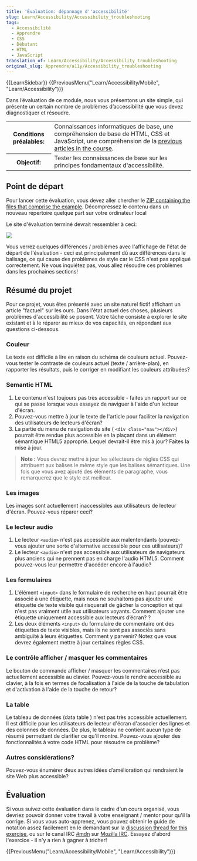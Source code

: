 ```yaml
---
title: 'Évaluation: dépannage d''accessibilité'
slug: Learn/Accessibility/Accessibility_troubleshooting
tags:
  - Accessibilité
  - Apprendre
  - CSS
  - Débutant
  - HTML
  - JavaScript
translation_of: Learn/Accessibility/Accessibility_troubleshooting
original_slug: Apprendre/a11y/Accessibility_troubleshooting
---
```


{{LearnSidebar}}
{{PreviousMenu("Learn/Accessibility/Mobile", "Learn/Accessibility")}}

Dans l’évaluation de ce module, nous vous présentons un site simple, qui présente un certain nombre de problèmes d’accessibilité que vous devez diagnostiquer et résoudre.

<table class="standard-table">
  <tbody>
    <tr>
      <th scope="row">Conditions préalables:</th>
      <td>
        Connaissances informatiques de base, une compréhension de base de HTML,
        CSS et JavaScript, une compréhension de la <a
          href="/fr/docs/Learn/Accessibility"
          >previous articles in the course</a
        >.
      </td>
    </tr>
    <tr>
      <th scope="row">Objectif:</th>
      <td>
        Tester les connaissances de base sur les principes fondamentaux
        d'accessibilité.
      </td>
    </tr>
  </tbody>
</table>

## Point de départ

Pour lancer cette évaluation, vous devez aller chercher le [ZIP containing the files that comprise the example](https://github.com/mdn/learning-area/blob/master/accessibility/assessment-start/assessment-files.zip?raw=true). Décompressez le contenu dans un nouveau répertoire quelque part sur votre ordinateur local

Le site d'évaluation terminé devrait ressembler à ceci:

![](assessment-site-finished.png)

Vous verrez quelques différences / problèmes avec l'affichage de l'état de départ de l'évaluation - ceci est principalement dû aux différences dans le balisage, ce qui cause des problèmes de style car le CSS n'est pas appliqué correctement. Ne vous inquiétez pas, vous allez résoudre ces problèmes dans les prochaines sections!

## Résumé du projet

Pour ce projet, vous êtes présenté avec un site naturel fictif affichant un article "factuel" sur les ours. Dans l'état actuel des choses, plusieurs problèmes d'accessibilité se posent. Votre tâche consiste à explorer le site existant et à le réparer au mieux de vos capacités, en répondant aux questions ci-dessous.

### Couleur

Le texte est difficile à lire en raison du schéma de couleurs actuel. Pouvez-vous tester le contraste de couleurs actuel (texte / arrière-plan), en rapporter les résultats, puis le corriger en modifiant les couleurs attribuées?

### Semantic HTML

1. Le contenu n'est toujours pas très accessible - faites un rapport sur ce qui se passe lorsque vous essayez de naviguer à l'aide d'un lecteur d'écran.
2. Pouvez-vous mettre à jour le texte de l'article pour faciliter la navigation des utilisateurs de lecteurs d'écran?
3. La partie du menu de navigation du site ( `<div class="nav"></div>`) pourrait être rendue plus accessible en la plaçant dans un élément sémantique HTML5 approprié. Lequel devrait-il être mis à jour? Faites la mise à jour.

> **Note :** Vous devrez mettre à jour les sélecteurs de règles CSS qui attribuent aux balises le même style que les balises sémantiques. Une fois que vous avez ajouté des éléments de paragraphe, vous remarquerez que le style est meilleur.

### Les images

Les images sont actuellement inaccessibles aux utilisateurs de lecteur d'écran. Pouvez-vous réparer ceci?

### Le lecteur audio

1. Le lecteur `<audio>` n'est pas accessible aux malentendants (pouvez-vous ajouter une sorte d'alternative accessible pour ces utilisateurs)?
2. Le lecteur `<audio>` n'est pas accessible aux utilisateurs de navigateurs plus anciens qui ne prennent pas en charge l'audio HTML5. Comment pouvez-vous leur permettre d'accéder encore à l'audio?

### Les formulaires

1. L'élément `<input>` dans le formulaire de recherche en haut pourrait être associé à une étiquette, mais nous ne souhaitons pas ajouter une étiquette de texte visible qui risquerait de gâcher la conception et qui n'est pas vraiment utile aux utilisateurs voyants. Comment ajouter une étiquette uniquement accessible aux lecteurs d’écran? ?
2. Les deux éléments `<input>` du formulaire de commentaire ont des étiquettes de texte visibles, mais ils ne sont pas associés sans ambiguïté à leurs étiquettes. Comment y parvenir? Notez que vous devrez également mettre à jour certaines règles CSS.

### Le contrôle afficher / masquer les commentaires

Le bouton de commande afficher / masquer les commentaires n’est pas actuellement accessible au clavier. Pouvez-vous le rendre accessible au clavier, à la fois en termes de focalisation à l'aide de la touche de tabulation et d'activation à l'aide de la touche de retour?

### La table

Le tableau de données (data table ) n'est pas très accessible actuellement. Il est difficile pour les utilisateurs de lecteur d'écran d'associer des lignes et des colonnes de données. De plus, le tableau ne contient aucun type de résumé permettant de clarifier ce qu'il montre. Pouvez-vous ajouter des fonctionnalités à votre code HTML pour résoudre ce problème?

### Autres considérations?

Pouvez-vous énumérer deux autres idées d’amélioration qui rendraient le site Web plus accessible?

## Évaluation

Si vous suivez cette évaluation dans le cadre d'un cours organisé, vous devriez pouvoir donner votre travail à votre enseignant / mentor pour qu'il la corrige. Si vous vous auto-apprenez, vous pouvez obtenir le guide de notation assez facilement en le demandant sur la [discussion thread for this exercise](https://discourse.mozilla.org/t/accessibility-troubleshooting-assessment/24691), ou sur le canal IRC [#mdn](irc://irc.mozilla.org/mdn) sur [Mozilla IRC](https://wiki.mozilla.org/IRC). Essayez d'abord l'exercice - il n'y a rien à gagner à tricher!

{{PreviousMenu("Learn/Accessibility/Mobile", "Learn/Accessibility")}}
